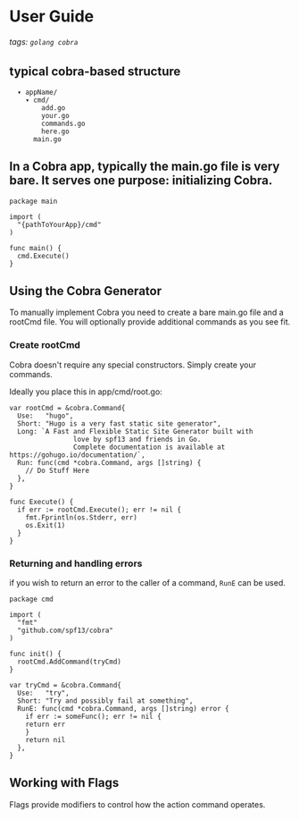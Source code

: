 # User Guide
###### tags: `golang cobra`

## typical cobra-based structure
```text=
  ▾ appName/
    ▾ cmd/
        add.go
        your.go
        commands.go
        here.go
      main.go
```


## In a Cobra app, typically the main.go file is very bare. It serves one purpose: initializing Cobra.
```go=
package main

import (
  "{pathToYourApp}/cmd"
)

func main() {
  cmd.Execute()
}
```

## Using the Cobra Generator
To manually implement Cobra you need to create a bare main.go file and a rootCmd file. You will optionally provide additional commands as you see fit.

### Create rootCmd
Cobra doesn't require any special constructors. Simply create your commands.

Ideally you place this in app/cmd/root.go:
```go=
var rootCmd = &cobra.Command{
  Use:   "hugo",
  Short: "Hugo is a very fast static site generator",
  Long: `A Fast and Flexible Static Site Generator built with
                love by spf13 and friends in Go.
                Complete documentation is available at https://gohugo.io/documentation/`,
  Run: func(cmd *cobra.Command, args []string) {
    // Do Stuff Here
  },
}

func Execute() {
  if err := rootCmd.Execute(); err != nil {
    fmt.Fprintln(os.Stderr, err)
    os.Exit(1)
  }
}
```
### Returning and handling errors
if you wish to return an error to the caller of a command, `RunE` can be used.
```go=
package cmd

import (
  "fmt"
  "github.com/spf13/cobra"
)

func init() {
  rootCmd.AddCommand(tryCmd)
}

var tryCmd = &cobra.Command{
  Use:   "try",
  Short: "Try and possibly fail at something",
  RunE: func(cmd *cobra.Command, args []string) error {
    if err := someFunc(); err != nil {
	return err
    }
    return nil
  },
}
```
## Working with Flags
Flags provide modifiers to control how the action command operates.

